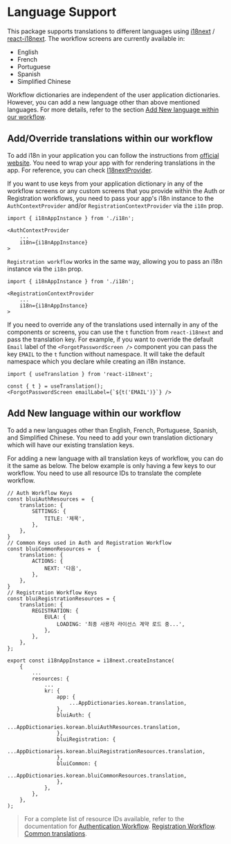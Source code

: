 # Language Support

This package supports translations to different languages using [i18next](https://www.i18next.com/) / [react-i18next](https://github.com/i18next/react-i18next). The workflow screens are currently available in:

-   English
-   French
-   Portuguese
-   Spanish
-   Simplified Chinese

Workflow dictionaries are independent of the user application dictionaries. However, you can add a new language other than above mentioned languages. For more details, refer to the section [Add New language within our workflow](#add-new-language-within-our-workflow).

## Add/Override translations within our workflow

To add i18n in your application you can follow the instructions from [official website](https://react.i18next.com/getting-started).
You need to wrap your app with <I18nextProvider/> for rendering translations in the app. For reference, you can check [I18nextProvider](https://react.i18next.com/latest/i18nextprovider).


If you want to use keys from your application dictionary in any of the workflow screens or any custom screens that you provide within the Auth or Registration workflows, you need to pass your app's i18n instance to the `AuthContextProvider` and/or `RegistrationContextProvider` via the `i18n` prop.

```tsx
import { i18nAppInstance } from './i18n';

<AuthContextProvider
    ...
    i18n={i18nAppInstance}
>
```

`Registration workflow` works in the same way, allowing you to pass an i18n instance via the `i18n` prop.

```tsx
import { i18nAppInstance } from './i18n';

<RegistrationContextProvider
    ...
    i18n={i18nAppInstance}
>
```
If you need to override any of the translations used internally in any of the components or screens, you can use the `t` function from `react-i18next` and pass the translation key.
For example, if you want to override the default `Email` label of the `<ForgotPasswordScreen />` component you can pass the key `EMAIL` to the `t` function without namespace. It will take the default namespace which you declare while creating an i18n instance.
```tsx
import { useTranslation } from 'react-i18next';

const { t } = useTranslation();
<ForgotPasswordScreen emailLabel={`${t('EMAIL')}`} />
```

## Add New language within our workflow

To add a new languages other than English, French, Portuguese, Spanish, and Simplified Chinese. You need to add your own translation dictionary which will have our existing translation keys.

For adding a new language with all translation keys of workflow, you can do it the same as below. The below example is only having a few keys to our workflow. You need to use all resource IDs to translate the complete workflow.

```tsx
// Auth Workflow Keys
const bluiAuthResources =  {
    translation: {
        SETTINGS: {
            TITLE: '제목',
        },
    },
}
// Common Keys used in Auth and Registration Workflow
const bluiCommonResources =  {
    translation: {
        ACTIONS: {
            NEXT: '다음',
        },
    },
}
// Registration Workflow Keys
const bluiRegistrationResources = {
    translation: {
        REGISTRATION: {
            EULA: {
                LOADING: '최종 사용자 라이선스 계약 로드 중...',
            },
        },
    },
};

export const i18nAppInstance = i18next.createInstance(
    {
        ...
        resources: {
            ...
            kr: {
                app: {
                    ...AppDictionaries.korean.translation,
                },
                bluiAuth: {
                    ...AppDictionaries.korean.bluiAuthResources.translation,
                },
                bluiRegistration: {
                    ...AppDictionaries.korean.bluiRegistrationResources.translation,
                },
                bluiCommon: {
                    ...AppDictionaries.korean.bluiCommonResources.translation,
                },
            },
        },
    },
);
```

> For a complete list of resource IDs available, refer to the documentation for 
[Authentication Workflow](https://github.com/etn-ccis/blui-react-workflows/tree/master/login-workflow/src/new-architecture/contexts/AuthContext/AuthDictionaries/english.ts).
[Registration Workflow](https://github.com/etn-ccis/blui-react-workflows/tree/master/login-workflow/src/new-architecture/contexts/RegistrationContext/RegistrationDictionaries/english.ts).
[Common translations](https://github.com/etn-ccis/blui-react-workflows/tree/master/login-workflow/src/new-architecture/contexts/SharedDictionaries/english.ts).